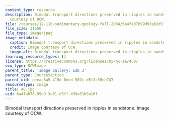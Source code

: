 ```yaml
---
content_type: resource
description: Bimodal transport directions preserved in ripples in sandstone. Image
  courtesy of OCW.
file: /courses/12-110-sedimentary-geology-fall-2004/6a4fa07899d93a01d5ff439a31b9a10f_48.jpg
file_size: 31650
file_type: image/jpeg
image_metadata:
  caption: Bimodal transport directions preserved in ripples in sandstone.
  credit: Image courtesy of OCW.
  image-alt: Bimodal transport directions preserved in ripples in sandstone.
learning_resource_types: []
license: https://creativecommons.org/licenses/by-nc-sa/4.0/
ocw_type: OCWImage
parent_title: 'Image Gallery: Lab 3'
parent_type: CourseSection
parent_uid: eeeac8a5-415d-8eed-507c-d5f2c39ee747
resourcetype: Image
title: 48.jpg
uid: 6a4fa078-99d9-3a01-d5ff-439a31b9a10f
---
```

Bimodal transport directions preserved in ripples in sandstone. Image courtesy of OCW.
